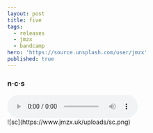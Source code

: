 ```yaml
---
layout: post
title: five
tags:
  - releases
  - jmzx
  - bandcamp
hero: 'https://source.unsplash.com/user/jmzx'
published: true
---
```

###  n·c·s
<article>
	<audio class="audio" controls="controls">
		<source type="audio/mpeg" src="https://www.jmzx.uk/uploads/audio/02_Dealin_Minds_(Onyxial_mix).m4a?_=1">
	</audio>
</article>
![sc](https://www.jmzx.uk/uploads/sc.png)
